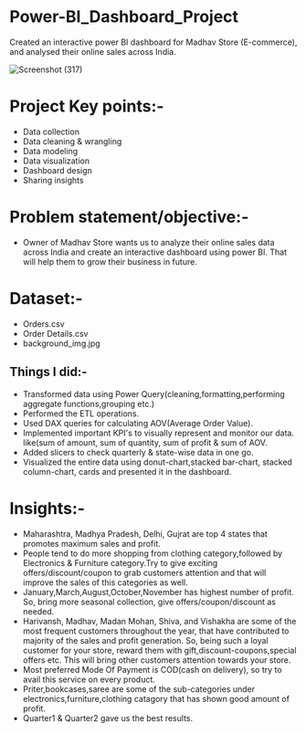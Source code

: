 # Power-BI_Dashboard_Project
Created an interactive power BI dashboard for Madhav Store (E-commerce), and analysed their online sales across India.

![Screenshot (317)](https://github.com/salvik43/Power-BI_Dashboard_Project/assets/67736824/c26f2b92-f917-4249-8fb9-b101b07ff20c)

# Project Key points:-
* Data collection
* Data cleaning & wrangling
* Data modeling
* Data visualization
* Dashboard design
* Sharing insights

# Problem statement/objective:-
* Owner of Madhav Store wants us to  analyze their online sales data across India and create an interactive dashboard using power BI. That will help them to grow their business in future.

# Dataset:-
* Orders.csv
* Order Details.csv
* background_img.jpg

## Things I did:-
* Transformed data using Power Query(cleaning,formatting,performing aggregate functions,grouping etc.)
* Performed the ETL operations.
* Used DAX queries for calculating AOV(Average Order Value).
* Implemented important KPI's to visually represent and monitor our data. like(sum of amount, sum of quantity, sum of profit & sum of AOV.
* Added slicers to check quarterly & state-wise data in one go.
* Visualized the entire data using donut-chart,stacked bar-chart, stacked column-chart, cards and presented it in the dashboard.


# Insights:-
* Maharashtra, Madhya Pradesh, Delhi, Gujrat are top 4 states that promotes maximum sales and profit.
* People tend to do more shopping from clothing category,followed by Electronics & Furniture category.Try to give exciting offers/discount/coupon to grab customers attention and that will improve the sales of this categories as well.
* January,March,August,October,November has highest number of profit. So, bring more seasonal collection, give offers/coupon/discount as needed.
* Harivansh, Madhav, Madan Mohan, Shiva, and Vishakha are some of the most frequent customers throughout the year, that have contributed to majority of the sales and profit generation. So, being such a loyal customer for your store, reward them with gift,discount-coupons,special offers etc. This will bring other customers attention towards your store.
* Most preferred Mode Of Payment is COD(cash on delivery), so try to avail this service on every product.
* Priter,bookcases,saree are some of the sub-categories under electronics,furniture,clothing catagory that has shown good amount of profit.
* Quarter1 & Quarter2 gave us the best results.

